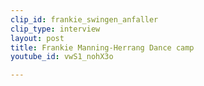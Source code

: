 ```yaml
---
clip_id: frankie_swingen_anfaller
clip_type: interview
layout: post
title: Frankie Manning-Herrang Dance camp
youtube_id: vwS1_nohX3o

---
```


